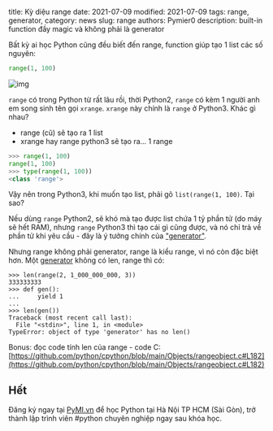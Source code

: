 title: Kỳ diệu range
date: 2021-07-09
modified: 2021-07-09
tags: range, generator,
category: news
slug: range
authors: Pymier0
description: built-in function đầy magic và không phải là generator

Bất kỳ ai học Python cũng đều biết đến range, function giúp tạo 1 list các
số nguyên:

```py
range(1, 100)
```

![img](https://images.unsplash.com/photo-1550031675-d8ce0062caf7?crop=entropy&cs=tinysrgb&fit=max&fm=jpg&ixid=MnwyMzI1MzN8MHwxfHJhbmRvbXx8fHx8fHx8fDE2MjU3OTU0MzY&ixlib=rb-1.2.1&q=80&w=600)

`range` có trong Python từ rất lâu rồi, thời Python2, `range` có kèm 1 người
anh em song sinh tên gọi `xrange`. `xrange` này chính là `range` ở Python3.
Khác gì nhau?

- range (cũ) sẽ tạo ra 1 list
- xrange hay range python3 sẽ tạo ra... 1 range

```py
>>> range(1, 100)
range(1, 100)
>>> type(range(1, 100))
<class 'range'>
```

Vậy nên trong Python3, khi muốn tạo list, phải gõ `list(range(1, 100)`.
Tại sao?

Nếu dùng `range` Python2, sẽ khó mà tạo được list chứa 1 tỷ phần tử (do máy sẽ
hết RAM), nhưng `range` Python3 thì tạo cái gì cũng được, và nó chỉ trả
về phần tử khi yêu cầu - đây là ý tưởng chính của ["generator"](https://pp.pymi.vn/article/tuple_comps/).

Nhưng range không phải generator, range là kiểu range, vì nó còn đặc biệt hơn.
Một [generator](https://pp.pymi.vn/article/tuple_comps/) không có len, range thì có:

```py3
>>> len(range(2, 1_000_000_000, 3))
333333333
>>> def gen():
...     yield 1
...
>>> len(gen())
Traceback (most recent call last):
  File "<stdin>", line 1, in <module>
TypeError: object of type 'generator' has no len()
```

Bonus: đọc code tính len của range - code C:
[https://github.com/python/cpython/blob/main/Objects/rangeobject.c#L182](https://github.com/python/cpython/blob/main/Objects/rangeobject.c#L182)

## Hết

Đăng ký ngay tại [PyMI.vn](https://pymi.vn) để học Python tại Hà Nội TP HCM (Sài Gòn),
trở thành lập trình viên #python chuyên nghiệp ngay sau khóa học.
